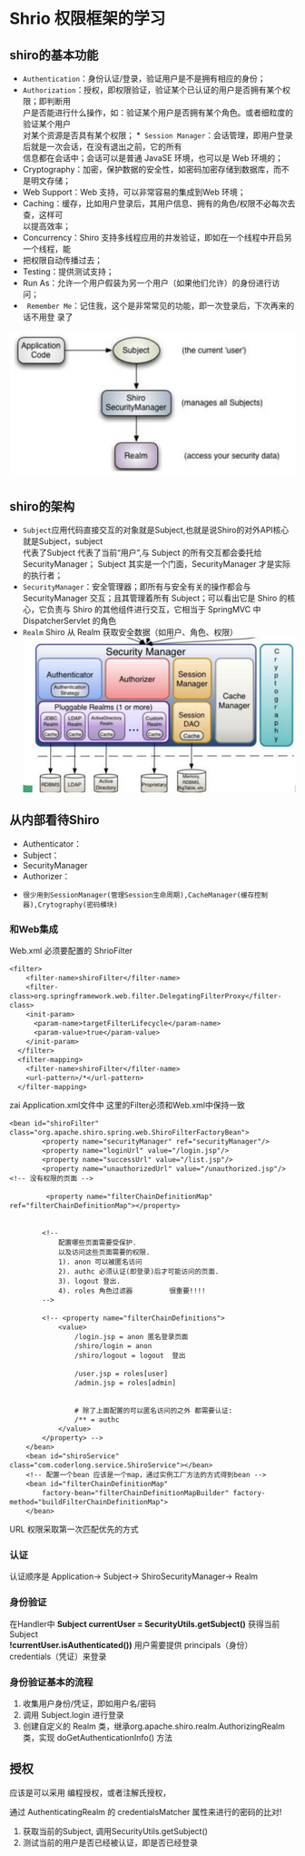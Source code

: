 # Shrio 权限框架的学习
## shiro的基本功能
* `Authentication`：身份认证/登录，验证用户是不是拥有相应的身份；
* `Authorization`：授权，即权限验证，验证某个已认证的用户是否拥有某个权限；即判断用  
户是否能进行什么操作，如：验证某个用户是否拥有某个角色。或者细粒度的验证某个用户  
对某个资源是否具有某个权限；
*` Session Manager`：会话管理，即用户登录后就是一次会话，在没有退出之前，它的所有  
信息都在会话中；会话可以是普通 JavaSE 环境，也可以是 Web 环境的；
* Cryptography：加密，保护数据的安全性，如密码加密存储到数据库，而不是明文存储；
* Web Support：Web 支持，可以非常容易的集成到Web 环境；
* Caching：缓存，比如用户登录后，其用户信息、拥有的角色/权限不必每次去查，这样可  
以提高效率；
*  Concurrency：Shiro 支持多线程应用的并发验证，即如在一个线程中开启另一个线程，能
* 把权限自动传播过去；
* Testing：提供测试支持；
* Run As：允许一个用户假装为另一个用户（如果他们允许）的身份进行访问；
* ` Remember Me`：记住我，这个是非常常见的功能，即一次登录后，下次再来的话不用登
录了

![show1](/show1.png)
## shiro的架构
* `Subject`应用代码直接交互的对象就是Subject,也就是说Shiro的对外API核心就是Subject，subject  
代表了Subject 代表了当前“用户”,与 Subject 的所有交互都会委托给 SecurityManager；
Subject 其实是一个门面，SecurityManager 才是实际的执行者；
* `SecurityManager`：安全管理器；即所有与安全有关的操作都会与
SecurityManager 交互；且其管理着所有 Subject；可以看出它是 Shiro
的核心，它负责与 Shiro 的其他组件进行交互，它相当于 SpringMVC 中
DispatcherServlet 的角色
* `Realm` Shiro 从 Realm 获取安全数据（如用户、角色、权限）
![show1](/show2.png)
## 从内部看待Shiro
*  Authenticator：
*   Subject：
*   SecurityManager
*    Authorizer：
*     很少用到SessionManager(管理Session生命周期),CacheManager(缓存控制器),Crytography(密码模块)

### 和Web集成
Web.xml 必须要配置的 ShrioFilter
```
<filter>
    <filter-name>shiroFilter</filter-name>
    <filter-class>org.springframework.web.filter.DelegatingFilterProxy</filter-class>
    <init-param>
      <param-name>targetFilterLifecycle</param-name>
      <param-value>true</param-value>
    </init-param>
  </filter>
  <filter-mapping>
    <filter-name>shiroFilter</filter-name>
    <url-pattern>/*</url-pattern>
  </filter-mapping>
```
zai Application.xml文件中 这里的Filter必须和Web.xml中保持一致
```
<bean id="shiroFilter" class="org.apache.shiro.spring.web.ShiroFilterFactoryBean">
        <property name="securityManager" ref="securityManager"/>
        <property name="loginUrl" value="/login.jsp"/>
        <property name="successUrl" value="/list.jsp"/>
        <property name="unauthorizedUrl" value="/unauthorized.jsp"/><!-- 没有权限的页面 -->
        
         <property name="filterChainDefinitionMap" ref="filterChainDefinitionMap"></property>
        
        
        <!--  
            配置哪些页面需要受保护. 
        	以及访问这些页面需要的权限. 
        	1). anon 可以被匿名访问
        	2). authc 必须认证(即登录)后才可能访问的页面. 
        	3). logout 登出.
        	4). roles 角色过滤器         很重要!!!!
        -->
        
        <!-- <property name="filterChainDefinitions">
            <value>
            	/login.jsp = anon 匿名登录页面
            	/shiro/login = anon
                /shiro/logout = logout  登出
                
                /user.jsp = roles[user]
                /admin.jsp = roles[admin]
                
                
                # 除了上面配置的可以匿名访问的之外 都需要认证:
                /** = authc
            </value>
        </property> -->
    </bean>
    <bean id="shiroService" class="com.coderlong.service.ShiroService"></bean>
    <!-- 配置一个bean 应该是一个map，通过实例工厂方法的方式得到bean -->
    <bean id="filterChainDefinitionMap"
    	factory-bean="filterChainDefinitionMapBuilder" factory-method="buildFilterChainDefinitionMap">
    </bean>
```
URL 权限采取第一次匹配优先的方式 
### 认证
认证顺序是 Application-> Subject-> ShiroSecurityManager-> Realm
### 身份验证 
在Handler中 **Subject currentUser = SecurityUtils.getSubject()** 获得当前Subject  
**!currentUser.isAuthenticated())** 
用户需要提供 principals（身份）  credentials（凭证）来登录
### 身份验证基本的流程 
1. 收集用户身份/凭证，即如用户名/密码
2. 调用 Subject.login 进行登录
3. 创建自定义的 Realm 类，继承org.apache.shiro.realm.AuthorizingRealm 类，实现
doGetAuthenticationInfo() 方法


## 授权
应该是可以采用 编程授权，或者注解氏授权，


通过 AuthenticatingRealm 的 credentialsMatcher 属性来进行的密码的比对!
1. 获取当前的Subject, 调用SecurityUtils.getSubject()
2. 测试当前的用户是否已经被认证，即是否已经登录
